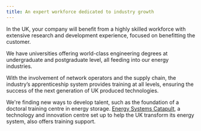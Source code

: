 ```yaml
---
title: An expert workforce dedicated to industry growth
---
```

In the UK, your company will benefit from a highly skilled workforce with extensive research and development experience, focused on benefitting the customer.
 
We have universities offering world-class engineering degrees at undergraduate and postgraduate level, all feeding into our energy industries.
 
With the involvement of network operators and the supply chain, the industry’s apprenticeship system provides training at all levels, ensuring the success of the next generation of UK produced technologies.
 
We're finding new ways to develop talent, such as the foundation of a doctoral training centre in energy storage. [Energy Systems Catapult](https://es.catapult.org.uk/), a technology and innovation centre set up to help the UK transform its energy system, also offers training support.